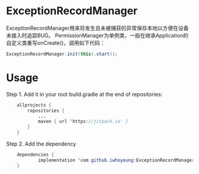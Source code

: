# ExceptionRecordManager
ExceptionRecordManager用来将发生且未被捕获的异常保存本地以方便在设备未接入时追踪BUG。
PermissionManager为单例类，一般在继承Application的自定义类重写onCreate()，调用如下代码：
```java
ExceptionRecordManager.init(this).start();
```
Usage
===
Step 1. Add it in your root build.gradle at the end of repositories:
```java
	allprojects {
		repositories {
			...
			maven { url 'https://jitpack.io' }
		}
	}
```
Step 2. Add the dependency
```java
	dependencies {
	        implementation 'com.github.iwhoyoung:ExceptionRecordManager:1.0.0'
	}
```
